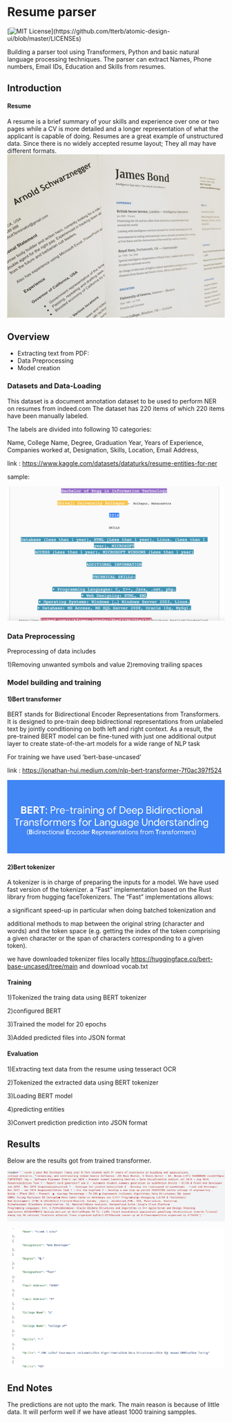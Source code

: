 
# Resume parser
[![MIT License](https://img.shields.io/apm/l/atomic-design-ui.svg?)](https://github.com/tterb/atomic-design-ui/blob/master/LICENSEs)

Building a parser tool using Transformers, Python and basic natural language processing techniques.
The parser can extract Names, Phone numbers, Email IDs, Education and Skills from resumes.


## Introduction 

#### Resume
A resume is a brief summary of your skills and experience over one or two pages while a CV is more detailed and a longer representation of what the applicant is capable of doing.
Resumes are a great example of unstructured data. Since there is no widely accepted resume layout; They all may have different formats.
![alt text](https://raw.githubusercontent.com/vivekalex61/resume_ner/main/images/cv.jpg)
                
## Overview 
- Extracting text from PDF:
- Data Preprocessing
- Model creation

### Datasets and Data-Loading
This dataset is a document annotation dataset to be used to perform NER on resumes from indeed.com
The dataset has 220 items of which 220 items have been manually labeled.

The labels are divided into following 10 categories:

Name,
College Name,
Degree,
Graduation Year,
Years of Experience,
Companies worked at,
Designation,
Skills,
Location,
Email Address,

link : https://www.kaggle.com/datasets/dataturks/resume-entities-for-ner

sample:

![alt text](https://raw.githubusercontent.com/vivekalex61/resume_ner/main/images/resume_dataset_3.png)

### Data Preprocessing
 Preprocessing of data includes 
 
 1)Removing unwanted symbols and value
 2)removing trailing spaces

### Model building and training

#### 1)Bert transformer
BERT stands for Bidirectional Encoder Representations from Transformers. It is designed to pre-train deep bidirectional representations from unlabeled text by jointly conditioning on both left and right context. As a result, the pre-trained BERT model can be fine-tuned with just one additional output layer to create state-of-the-art models for a wide range of NLP task

For training we have used 'bert-base-uncased'

link : https://jonathan-hui.medium.com/nlp-bert-transformer-7f0ac397f524

![alt text](https://raw.githubusercontent.com/vivekalex61/resume_ner/main/images/bert.png)

#### 2)Bert tokenizer

A tokenizer is in charge of preparing the inputs for a model. 
We have used fast version of the tokenizer.
 a “Fast” implementation based on the Rust library from hugging faceTokenizers. The “Fast” implementations allows:

a significant speed-up in particular when doing batched tokenization and

additional methods to map between the original string (character and words) and the token space (e.g. getting the index of the token comprising a given character or the span of characters corresponding to a given token).

we have downloaded tokenizer files locally  https://huggingface.co/bert-base-uncased/tree/main and download vocab.txt

#### Training

1)Tokenized the traing data using BERT tokenizer

2)configured BERT 

3)Trained the model for 20 epochs

3)Added predicted files into JSON format

#### Evaluation

1)Extracting text data from the resume using  tesseract OCR

2)Tokenized the extracted data using BERT tokenizer

3)Loading BERT model

4)predicting entities

3)Convert prediction prediction into JSON format
## Results
Below are the results  got from trained transformer.

![alt text](https://raw.githubusercontent.com/vivekalex61/resume_ner/main/images/resume_text.png)

![alt text](https://raw.githubusercontent.com/vivekalex61/resume_ner/main/images/pred.png)

## End Notes

The predictions are not upto the mark. The main reason is because of little data.
It will  perform well if we have atleast 1000 training sampples.


